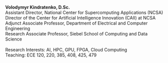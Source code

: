 <b>Volodymyr Kindratenko, D.Sc.</b><br>
Assistant Director, National Center for Supercomputing Applications (NCSA)<br>
Director of the Center for Artificial Intelligence Innovation (CAII) at NCSA<br>
Adjunct Associate Professor, Department of Electrical and Computer Engineering<br>
Research Associate Professor, Siebel School of Computing and Data Science<br>
<br>
Research Interests: AI, HPC, GPU, FPGA, Cloud Computing<br>
Teaching: ECE 120, 220, 385, 408, 425, 479<br>

<!---
kindrt/kindrt is a ✨ special ✨ repository because its `README.md` (this file) appears on your GitHub profile.
You can click the Preview link to take a look at your changes. 
--->
